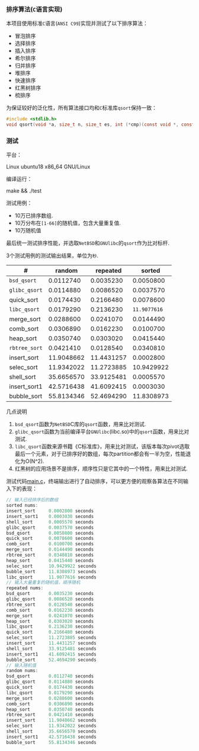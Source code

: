 ### 排序算法(`C`语言实现)

本项目使用标准`C`语言(`ANSI C99`)实现并测试了以下排序算法：

- 冒泡排序
- 选择排序
- 插入排序
- 希尔排序
- 归并排序
- 堆排序
- 快速排序
- 红黑树排序
- 梳排序

为保证较好的泛化性，所有算法接口均和`C`标准库`qsort`保持一致：
```c
#include <stdlib.h>
void qsort(void *a, size_t n, size_t es, int (*cmp)(const void *, const void *));
```

### 测试

平台：

Linux ubuntu18 x86_64 GNU/Linux

编译运行：

make && ./test

测试用例：
- 10万已排序数组.
- 10万分布在`[1-66]`的随机值，包含大量重复值.
- 10万随机值


最后统一测试排序性能，并选取`NetBSD`和`GNUlibc`的`qsort`作为比对标杆.



3个测试用例的测试输出结果，单位为`秒`.

|#           |  random   | repeated    | sorted
|------------|---------- | --------- | --------- |
|`bsd_qsort`   | 0.0112740 | 0.0035230 | 0.0050800|
|`glibc_qsort` | 0.0114880 | 0.0086520 | 0.0037570|
|quick_sort  | 0.0174430 | 0.2166480 | 0.0078600|
|`libc_qsort`  | 0.0179290 | 0.2136230 |`11.9077616`|
|merge_sort  | 0.0288600 | 0.0241070 | 0.0144490|
|comb_sort   | 0.0306890 | 0.0162230 | 0.0100700|
|heap_sort   | 0.0350740 | 0.0303020 | 0.0415440|
|`rbtree_sort` | 0.0421410 | 0.0128540 | 0.0340810|
|insert_sort | 11.9048662|11.4431257 | 0.0002800|
|selec_sort  | 11.9342022|11.2723885 |10.9429922|
|shell_sort  | 35.6656570|33.9125481 | 0.0005570|
|insert_sort1| 42.5716438|41.6092415 | 0.0003030|
|bubble_sort | 55.8134346|52.4694290 |11.8308973|



几点说明

1. `bsd_qsort`函数为`NetBSD`C库的`qsort`函数，用来比对测试.
2. `glibc_qsort`函数为当前编译平台`GNUlibc`(libc.so)中的`qsort`函数，用来比对测试.
3. `libc_qsort`函数来源书籍《C标准库》，用来比对测试，该版本每次pivot选取最后一个元素，对于已排序好的数组，每次partition都会有一半为空，性能退化为O(N^2).
4. 红黑树的应用场景不是排序，顺序性只是它其中的一个特性，用来比对测试.



测试代码[main.c](main.c)，终端输出进行了自动排序，可以更方便的观察各算法在不同输入下的表现：

```c
// 输入已经排序后的数组
sorted nums:
insert_sort     0.0002800 seconds
insert_sort1    0.0003030 seconds
shell_sort      0.0005570 seconds
glibc_qsort     0.0037570 seconds
bsd_qsort       0.0050800 seconds
quick_sort      0.0078600 seconds
comb_sort       0.0100700 seconds
merge_sort      0.0144490 seconds
rbtree_sort     0.0340810 seconds
heap_sort       0.0415440 seconds
selec_sort      10.9429922 seconds
bubble_sort     11.8308973 seconds
libc_qsort      11.9077616 seconds
// 输入大量重复的随机值，顺序随机
repeated nums:
bsd_qsort       0.0035230 seconds
glibc_qsort     0.0086520 seconds
rbtree_sort     0.0128540 seconds
comb_sort       0.0162230 seconds
merge_sort      0.0241070 seconds
heap_sort       0.0303020 seconds
libc_qsort      0.2136230 seconds
quick_sort      0.2166480 seconds
selec_sort      11.2723885 seconds
insert_sort     11.4431257 seconds
shell_sort      33.9125481 seconds
insert_sort1    41.6092415 seconds
bubble_sort     52.4694290 seconds
// 输入随机值
random nums:
bsd_qsort       0.0112740 seconds
glibc_qsort     0.0114880 seconds
quick_sort      0.0174430 seconds
libc_qsort      0.0179290 seconds
merge_sort      0.0288600 seconds
comb_sort       0.0306890 seconds
heap_sort       0.0350740 seconds
rbtree_sort     0.0421410 seconds
insert_sort     11.9048662 seconds
selec_sort      11.9342022 seconds
shell_sort      35.6656570 seconds
insert_sort1    42.5716438 seconds
bubble_sort     55.8134346 seconds
```


